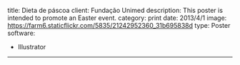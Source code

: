 title: Dieta de páscoa
client: Fundação Unimed
description: This poster is intended to promote an Easter event.
category: print
date: 2013/4/1
image: https://farm6.staticflickr.com/5835/21242952360_31b695838d
type: Poster
software:
- Illustrator
---
